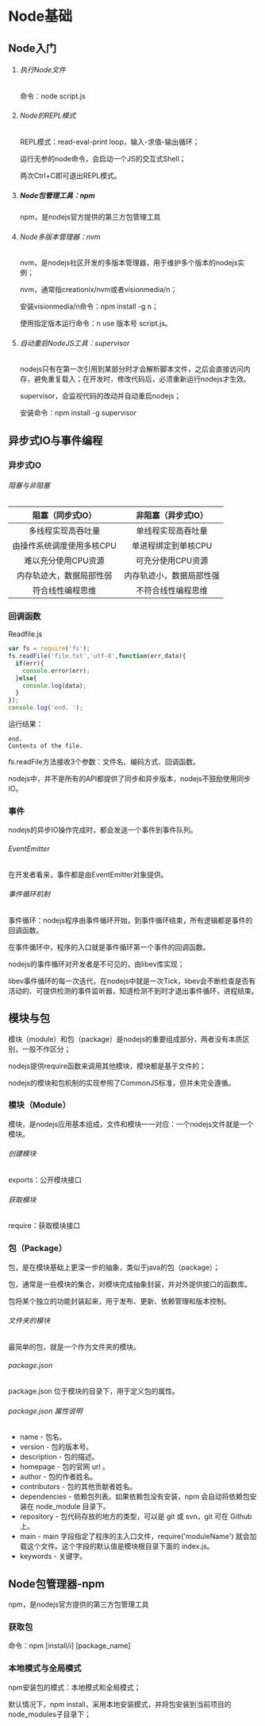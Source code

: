 # Node基础

## Node入门

1. ###### 执行Node文件

   命令：node  script.js

2. ###### Node的REPL模式

   REPL模式：read-eval-print loop，输入-求值-输出循环；

   运行无参的node命令，会启动一个JS的交互式Shell；

   两次Ctrl+C即可退出REPL模式。

3. ##### Node包管理工具：npm

   npm，是nodejs官方提供的第三方包管理工具

4. ###### Node多版本管理器：nvm

   nvm，是nodejs社区开发的多版本管理器，用于维护多个版本的nodejs实例；

   nvm，通常指creationix/nvm或者visionmedia/n；

   安装visionmedia/n命令：npm install -g n；

   使用指定版本运行命令：n use 版本号 script.js。

5. ###### 自动重启NodeJS工具：supervisor

   nodejs只有在第一次引用到某部分时才会解析脚本文件，之后会直接访问内存，避免重复载入；在开发时，修改代码后，必须重新运行nodejs才生效。

   supervisor，会监视代码的改动并自动重启nodejs；

   安装命令：npm install -g supervisor



## 异步式IO与事件编程

### 异步式IO

###### 阻塞与非阻塞

|     阻塞（同步式IO）      |    非阻塞（异步式IO）    |
| :-----------------------: | :----------------------: |
|    多线程实现高吞吐量     |    单线程实现高吞吐量    |
| 由操作系统调度使用多核CPU |   单进程绑定到单核CPU    |
|    难以充分使用CPU资源    |    可充分使用CPU资源     |
| 内存轨迹大，数据局部性弱  | 内存轨迹小，数据局部性强 |
|     符合线性编程思维      |    不符合线性编程思维    |

### 回调函数

Readfile.js

```javascript
var fs = require('fs');
fs.readFile('file.txt','utf-8',function(err,data){
  if(err){
    console.error(err);
  }else{
    console.log(data);
  }
});
console.log('end. ');
```

运行结果：

```
end.
Contents of the file.
```

fs.readFile方法接收3个参数：文件名、编码方式、回调函数。

nodejs中，并不是所有的API都提供了同步和异步版本，nodejs不鼓励使用同步IO。

### 事件

nodejs的异步IO操作完成时，都会发送一个事件到事件队列。

###### EventEmitter

在开发者看来，事件都是由EventEmitter对象提供。

###### 事件循环机制

事件循环：nodejs程序由事件循环开始，到事件循环结束，所有逻辑都是事件的回调函数。

在事件循环中，程序的入口就是事件循环第一个事件的回调函数。

nodejs的事件循环对开发者是不可见的，由libev库实现；

libev事件循环的每一次迭代，在nodejs中就是一次Tick，libev会不断检查是否有活动的、可提供检测的事件监听器，知道检测不到时才退出事件循环，进程结束。

## 模块与包

模块（module）和包（package）是nodejs的重要组成部分，两者没有本质区别，一般不作区分；

nodejs提供require函数来调用其他模块，模块都是基于文件的；

nodejs的模块和包机制的实现参照了CommonJS标准，但并未完全遵循。

### 模块（Module）

模块，是nodejs应用基本组成，文件和模块一一对应：一个nodejs文件就是一个模块。

###### 创建模块

exports：公开模块接口

###### 获取模块

require：获取模块接口

### 包（Package）

包，是在模块基础上更深一步的抽象，类似于java的包（package）；

包，通常是一些模块的集合，对模块完成抽象封装，并对外提供接口的函数库。

包将某个独立的功能封装起来，用于发布、更新、依赖管理和版本控制。

###### 文件夹的模块

最简单的包，就是一个作为文件夹的模块。

###### package.json

package.json 位于模块的目录下，用于定义包的属性。

###### package.json 属性说明

- name - 包名。
- version - 包的版本号。
- description - 包的描述。
- homepage - 包的官网 url 。
- author - 包的作者姓名。
- contributors - 包的其他贡献者姓名。
- dependencies - 依赖包列表。如果依赖包没有安装，npm 会自动将依赖包安装在 node_module 目录下。
- repository - 包代码存放的地方的类型，可以是 git 或 svn，git 可在 Github 上。
- main - main 字段指定了程序的主入口文件，require('moduleName') 就会加载这个文件。这个字段的默认值是模块根目录下面的 index.js。
- keywords - 关键字。

## Node包管理器-npm

npm，是nodejs官方提供的第三方包管理工具

### 获取包

命令：npm [install/i] [package_name]

### 本地模式与全局模式

npm安装包的模式：本地模式和全局模式；

默认情况下，npm install，采用本地安装模式，并将包安装到当前项目的node_modules子目录下；


